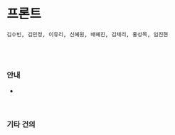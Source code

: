 # 프론트

```
김수빈, 김민정, 이유리, 신혜원, 배혜진, 김채리, 홍성목, 임진현
```

<br>

<br>

### 안내

- 


<br>

### 기타 건의

```

```

